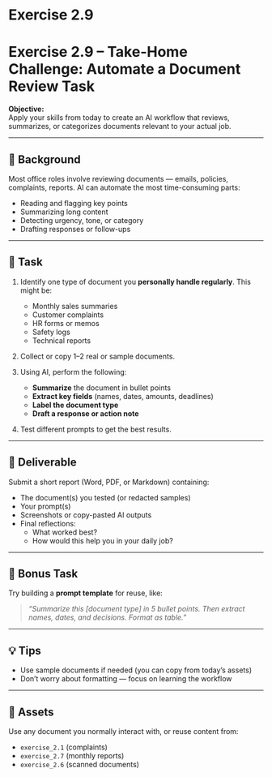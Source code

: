 # Exercise 2.9

# Exercise 2.9 – Take-Home Challenge: Automate a Document Review Task

**Objective:**  
Apply your skills from today to create an AI workflow that reviews, summarizes, or categorizes documents relevant to your actual job.

---

## 🧠 Background

Most office roles involve reviewing documents — emails, policies, complaints, reports. AI can automate the most time-consuming parts:
- Reading and flagging key points
- Summarizing long content
- Detecting urgency, tone, or category
- Drafting responses or follow-ups

---

## 📝 Task

1. Identify one type of document you **personally handle regularly**. This might be:
   - Monthly sales summaries
   - Customer complaints
   - HR forms or memos
   - Safety logs
   - Technical reports

2. Collect or copy 1–2 real or sample documents.

3. Using AI, perform the following:
   - **Summarize** the document in bullet points
   - **Extract key fields** (names, dates, amounts, deadlines)
   - **Label the document type**
   - **Draft a response or action note**

4. Test different prompts to get the best results.

---

## 🎯 Deliverable

Submit a short report (Word, PDF, or Markdown) containing:
- The document(s) you tested (or redacted samples)
- Your prompt(s)
- Screenshots or copy-pasted AI outputs
- Final reflections:
  - What worked best?
  - How would this help you in your daily job?

---

## 🔁 Bonus Task

Try building a **prompt template** for reuse, like:

> *“Summarize this [document type] in 5 bullet points. Then extract names, dates, and decisions. Format as table.”*

---

## 💡 Tips

- Use sample documents if needed (you can copy from today’s assets)
- Don’t worry about formatting — focus on learning the workflow

---

## 📁 Assets

Use any document you normally interact with, or reuse content from:
- `exercise_2.1` (complaints)
- `exercise_2.7` (monthly reports)
- `exercise_2.6` (scanned documents)
